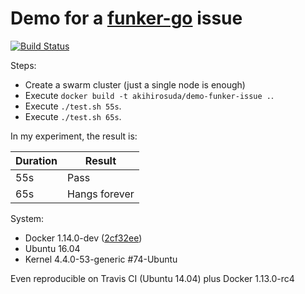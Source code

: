 # Demo for a [funker-go](https://github.com/bfirsh/funker-go) issue

[![Build Status](https://travis-ci.org/AkihiroSuda/demo-funker-issue.svg?branch=master)](https://travis-ci.org/AkihiroSuda/demo-funker-issue)

Steps:

 * Create a swarm cluster (just a single node is enough)
 * Execute `docker build -t akihirosuda/demo-funker-issue .`.
 * Execute `./test.sh 55s`.
 * Execute `./test.sh 65s`.

In my experiment, the result is:

| Duration |Result              |
|----------|--------------------|
| 55s      |Pass                |
| 65s      |Hangs forever       |

System:

 * Docker 1.14.0-dev ([2cf32ee](https://github.com/docker/docker/commit/2cf32ee04360add15b4431ba55032824ac089349))
 * Ubuntu 16.04
 * Kernel 4.4.0-53-generic #74-Ubuntu

Even reproducible on Travis CI (Ubuntu 14.04) plus Docker 1.13.0-rc4
